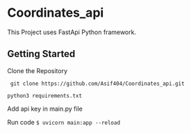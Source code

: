# Coordinates_api

This Project uses FastApi Python framework. 

## Getting Started 

Clone the Repository

` git clone https://github.com/Asif404/Coordinates_api.git`

`python3 requirements.txt`

Add api key in main.py file

Run code `$ uvicorn main:app --reload`





